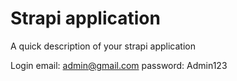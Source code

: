 # Strapi application

A quick description of your strapi application

Login
email: admin@gmail.com
password: Admin123
